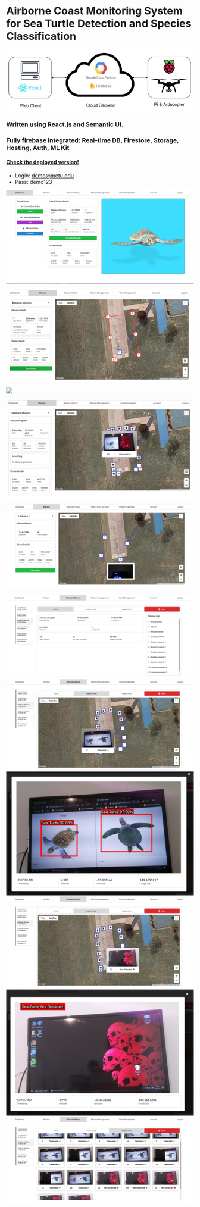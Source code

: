 # Airborne Coast Monitoring System for Sea Turtle Detection and Species Classification

<p align="center"> 
<img src="images/context.jpg" />
</p>

### Written using React.js and Semantic UI.
### Fully firebase integrated: Real-time DB, Firestore, Storage, Hosting, Auth, ML Kit


#### [Check the deployed version!](https://seaturtle.cloud/)
- Login: demo@metu.edu 
- Pass: demo123

![Screenshot](images/homepage.jpg)

![Screenshot](images/start_mission.jpg)

![](images/editmission.gif)

![Screenshot](images/active_mission.jpg)

![Screenshot](images/resultmission.jpg)

![Screenshot](images/history_1.jpg)
![Screenshot](images/history_2.jpg)
![Screenshot](images/history_3.jpg)
![Screenshot](images/history_4.jpg)
![Screenshot](images/history_5.jpg)
![Screenshot](images/history_6.jpg)



